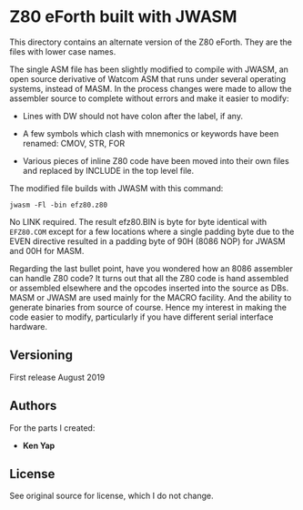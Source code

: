 # Z80 eForth built with JWASM

This directory contains an alternate version of the Z80 eForth. They are the files with lower case names.

The single ASM file has been slightly modified to compile with JWASM, an open source derivative of Watcom ASM that runs under several operating systems, instead of MASM. In the process changes were made to allow the assembler source to complete without errors and make it easier to modify:

* Lines with DW should not have colon after the label, if any.

* A few symbols which clash with mnemonics or keywords have been renamed: CMOV, STR, FOR

* Various pieces of inline Z80 code have been moved into their own files and replaced by INCLUDE <file> in the top level file.

The modified file builds with JWASM with this command:

```jwasm -Fl -bin efz80.z80```

No LINK required. The result efz80.BIN is byte for byte identical with `EFZ80.COM` except for a few locations where a single padding byte due to the EVEN directive resulted in a padding byte of 90H (8086 NOP) for JWASM and 00H for MASM.

Regarding the last bullet point, have you wondered how an 8086 assembler can handle Z80 code? It turns out that all the Z80 code is hand assembled or assembled elsewhere and the opcodes inserted into the source as DBs. MASM or JWASM are used mainly for the MACRO facility. And the ability to generate binaries from source of course. Hence my interest in making the code easier to modify, particularly if you have different serial interface hardware.

## Versioning

First release August 2019

## Authors

For the parts I created:

* **Ken Yap**

## License

See original source for license, which I do not change.
